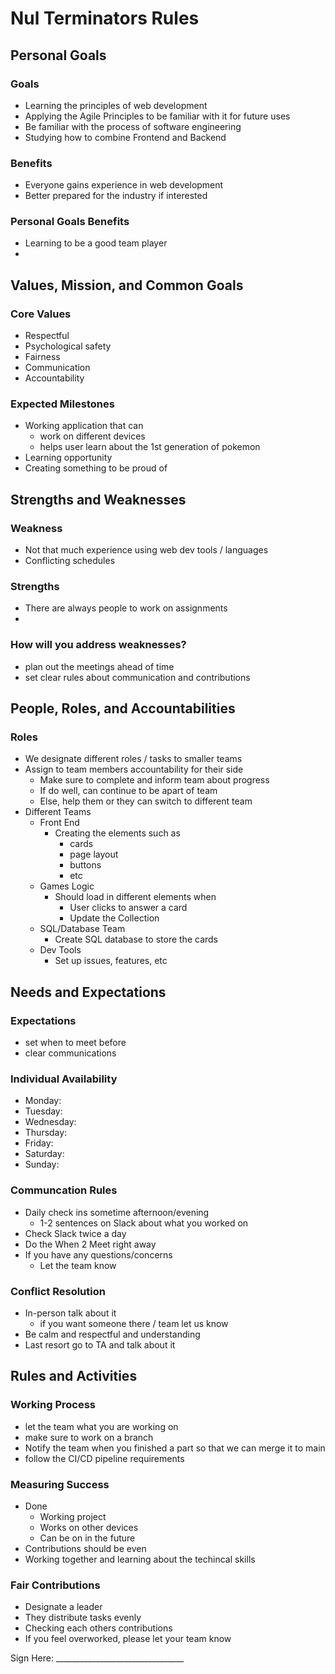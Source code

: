 # Nul Terminators Rules

## Personal Goals
### Goals
* Learning the principles of web development
* Applying the Agile Principles to be familiar with it for future uses
* Be familiar with the process of software engineering
* Studying how to combine Frontend and Backend

### Benefits
* Everyone gains experience in web development
* Better prepared for the industry if interested
<!-- add to here -->
### Personal Goals Benefits
* Learning to be a good team player
* 

## Values, Mission, and Common Goals
### Core Values
* Respectful
* Psychological safety
* Fairness
* Communication
* Accountability

### Expected Milestones
* Working application that can
  * work on different devices
  * helps user learn about the 1st generation of pokemon
* Learning opportunity
* Creating something to be proud of

## Strengths and Weaknesses
<!-- add to this section -->
### Weakness
   * Not that much experience using web dev tools / languages
   * Conflicting schedules
  
### Strengths
   * There are always people to work on assignments
   * 

### How will you address weaknesses?
   * plan out the meetings ahead of time
   * set clear rules about communication and contributions 

## People, Roles, and Accountabilities
### Roles
   * We designate different roles / tasks to smaller teams
   * Assign to team members accountability for their side
     * Make sure to complete and inform team about progress
     * If do well, can continue to be apart of team
     * Else, help them or they can switch to different team
   * Different Teams
     * Front End
       * Creating the elements such as 
         * cards
         * page layout
         * buttons
         * etc
     * Games Logic
       * Should load in different elements when
         * User clicks to answer a card
         * Update the Collection
     * SQL/Database Team
       * Create SQL database to store the cards
     * Dev Tools
       * Set up issues, features, etc

## Needs and Expectations
### Expectations
   * set when to meet before
   * clear communications
<!-- add this part -->
### Individual Availability
   * Monday: 
   * Tuesday: 
   * Wednesday: 
   * Thursday: 
   * Friday: 
   * Saturday: 
   * Sunday: 
### Communcation Rules
   * Daily check ins sometime afternoon/evening
       * 1-2 sentences on Slack about what you worked on
   * Check Slack twice a day
   * Do the When 2 Meet right away
   * If you have any questions/concerns
     * Let the team know
### Conflict Resolution
   * In-person talk about it
     * if you want someone there / team let us know
   * Be calm and respectful and understanding
   * Last resort go to TA and talk about it

## Rules and Activities
### Working Process
   * let the team what you are working on
   * make sure to work on a branch
   * Notify the team when you finished a part so that we can merge it to main
   * follow the CI/CD pipeline requirements
### Measuring Success
   * Done
     * Working project
     * Works on other devices
     * Can be on in the future
   * Contributions should be even
   * Working together and learning about the techincal skills
### Fair Contributions
   * Designate a leader
   * They distribute tasks evenly
   * Checking each others contributions
   * If you feel overworked, please let your team know



Sign Here: ________________________________